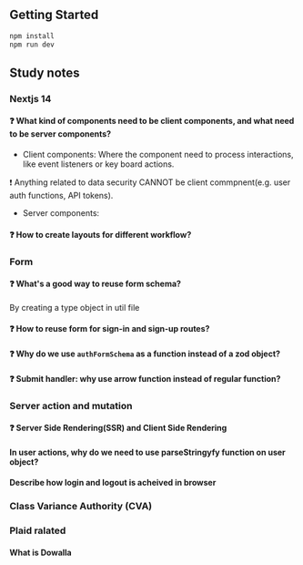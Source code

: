 ## Getting Started

```bash
npm install
npm run dev
```
## Study notes

### Nextjs 14
#### :question: What kind of components need to be client components, and what need to be server components?
- Client components: Where the component need to process interactions, like event listeners or key board actions.

:exclamation: Anything related to data security CANNOT be client commpnent(e.g. user auth functions, API tokens).
- Server components: 
#### :question: How to create layouts for different workflow?

### Form 
#### :question: What's a good way to reuse form schema?
By creating a type object in util file
#### :question: How to reuse form for sign-in and sign-up routes?
#### :question: Why do we use `authFormSchema` as a function instead of a zod object?
#### :question: Submit handler: why use arrow function instead of regular function?

### Server action and mutation
#### :question: Server Side Rendering(SSR) and Client Side Rendering
#### In user actions, why do we need to use parseStringyfy function on user object?
#### Describe how login and logout is acheived in browser

### Class Variance Authority (CVA)


### Plaid ralated
#### What is Dowalla